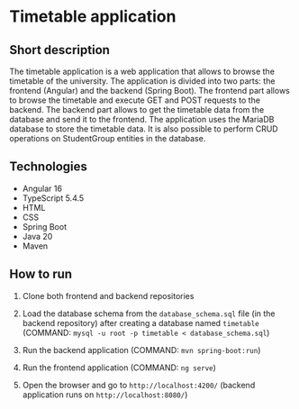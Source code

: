 # Timetable application

## Short description
The timetable application is a web application that allows to browse the timetable of the university. The application is divided into two parts: the frontend (Angular) and the backend (Spring Boot). The frontend part allows to browse the timetable and execute GET and POST requests to the backend. The backend part allows to get the timetable data from the database and send it to the frontend. The application uses the MariaDB database to store the timetable data.
It is also possible to perform CRUD operations on StudentGroup entities in the database.

## Technologies
- Angular 16
- TypeScript 5.4.5
- HTML
- CSS
- Spring Boot 
- Java 20
- Maven

## How to run
1. Clone both frontend and backend repositories
2. Load the database schema from the `database_schema.sql` file (in the backend repository)
    after creating a database named `timetable` (COMMAND: `mysql -u root -p timetable < database_schema.sql`)

2. Run the backend application (COMMAND: `mvn spring-boot:run`)
3. Run the frontend application (COMMAND: `ng serve`)
4. Open the browser and go to `http://localhost:4200/` (backend application runs on `http://localhost:8080/`)
